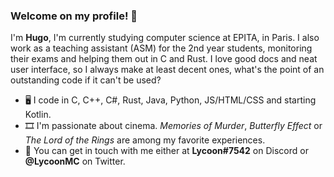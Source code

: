 ### Welcome on my profile! 👋

I'm **Hugo**, I'm currently studying computer science at EPITA, in Paris. I also work as a teaching assistant (ASM) for the 2nd year students, monitoring their exams and helping them out in C and Rust. I love good docs and neat user interface, so I always make at least decent ones, what's the point of an outstanding code if it can't be used?

- 🖥️ I code in C, C++, C#, Rust, Java, Python, JS/HTML/CSS and starting Kotlin.
- 🎞️ I'm passionate about cinema. *Memories of Murder*, *Butterfly Effect* or *The Lord of the Rings* are among my favorite experiences.
- 💬 You can get in touch with me either at **Lycoon#7542** on Discord or **@LycoonMC** on Twitter.
